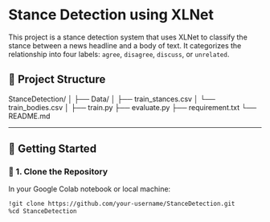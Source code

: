 # Stance Detection using XLNet

This project is a stance detection system that uses XLNet to classify the stance between a news headline and a body of text. It categorizes the relationship into four labels: `agree`, `disagree`, `discuss`, or `unrelated`.

## 📁 Project Structure
StanceDetection/
│
├── Data/
│ ├── train_stances.csv
│ └── train_bodies.csv
│
├── train.py
├── evaluate.py
├── requirement.txt
└── README.md

---

## 🚀 Getting Started

### 📌 1. Clone the Repository

In your Google Colab notebook or local machine:

```bash
!git clone https://github.com/your-username/StanceDetection.git
%cd StanceDetection
